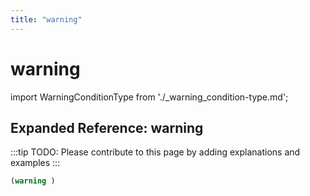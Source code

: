 ```yaml
---
title: "warning"
---
```


# warning

import WarningConditionType from './_warning_condition-type.md';

<WarningConditionType />

## Expanded Reference: warning

:::tip
TODO: Please contribute to this page by adding explanations and examples
:::

```lisp
(warning )
```
